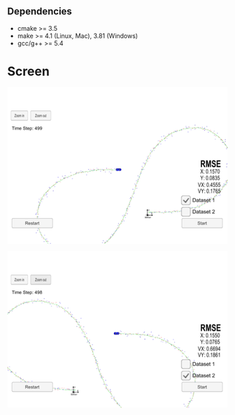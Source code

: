 ## Dependencies

* cmake >= 3.5
* make >= 4.1 (Linux, Mac), 3.81 (Windows)
* gcc/g++ >= 5.4

# Screen

![](./pictures/Snipaste_2018-07-14_22-37-05.png)

![](./pictures/Snipaste_2018-07-14_22-37-36.png)